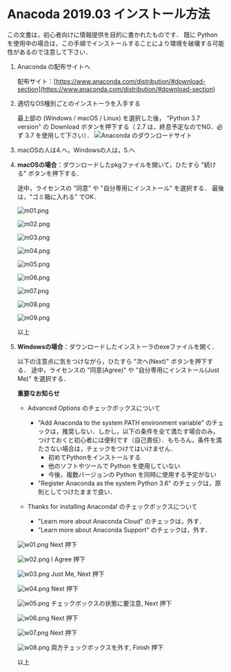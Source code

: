 Anacoda 2019.03 インストール方法
========================================

この文書は，初心者向けに情報提供を目的に書かれたものです．
既に Python を使用中の場合は，この手順でインストールすることにより環境を破壊する可能性があるので注意して下さい．

1. Anaconda の配布サイトへ

    配布サイト：[https://www.anaconda.com/distribution/#download-section](https://www.anaconda.com/distribution/#download-section)

2. 適切なOS種別ごとのインストーラを入手する 
    
    最上部の (Windows / macOS / Linux) を選択した後， "Python 3.7 version" の Download ボタンを押下する（ 2.7 は，終息予定なのでNG．必ず 3.7 を使用して下さい）．
    ![Anaconda のダウンロードサイト](00s.png)

3. macOSの人は4.へ，Windowsの人は，5.へ

4. **macOSの場合**：ダウンロードしたpkgファイルを開いて，ひたすら "続ける" ボタンを押下する．

    途中，ライセンスの "同意" や "自分専用にインストール" を選択する．
    最後は，"ゴミ箱に入れる" でOK．

    ![m01.png](m01.png)

    ![m02.png](m02.png)
    
    ![m03.png](m03.png)
    
    ![m04.png](m04.png)
    
    ![m05.png](m05.png)
    
    ![m06.png](m06.png)
    
    ![m07.png](m07.png)
    
    ![m08.png](m08.png)
    
    ![m09.png](m09.png)

    以上

5. **Windowsの場合**：ダウンロードしたインストーラのexeファイルを開く．

    以下の注意点に気をつけながら，ひたすら "次へ(Next)" ボタンを押下する．
    途中，ライセンスの "同意(Agree)" や "自分専用にインストール(Just Me)" を選択する．
    
    **重要なお知らせ**

    * Advanced Options のチェックボックスについて
      * "Add Anaconda to the system PATH environment variable" のチェックは，推奨しない．しかし，以下の条件を全て満たす場合のみ，つけておくと初心者には便利です（自己責任）．もちろん，条件を満たさない場合は，チェックをつけてはいけません．
        * 初めてPythonをインストールする
        * 他のソフトやツールで Python を使用していない
        * 今後，複数バージョンの Python を同時に使用する予定がない
      * "Register Anaconda as the system Python 3.6" のチェックは，原則としてつけたままで良い．
    
    * Thanks for installing Anaconda! のチェックボックスについて
      * "Learn more about Anaconda Cloud" のチェックは，外す．
      * "Learn more about Anaconda Support" のチェックは，外す．

    ![w01.png](w01.png)
    Next 押下

    ![w02.png](w02.png)
    I Agree 押下
    
    ![w03.png](w03.png)
    Just Me, Next 押下
    
    ![w04.png](w04.png)
    Next 押下
    
    ![w05.png](w05.png)
    チェックボックスの状態に要注意, Next 押下
    
    ![w06.png](W06.png)
    Next 押下
    
    ![w07.png](W07.png)
    Next 押下
    
    ![w08.png](W08.png)
    両方チェックボックスを外す, Finish 押下

    以上